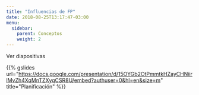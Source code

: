 ```yaml
---
title: "Influencias de FP"
date: 2018-08-25T13:17:47-03:00
menu:
  sidebar:
    parent: Conceptos
    weight: 2
---
```



Ver diapositivas

{{% gslides 
  url="https://docs.google.com/presentation/d/15OYGb2OtPmmtkHZayCHNiirlMvZh4XqMnTZXyqCSR8U/embed?authuser=0&hl=en&size=m" 
  title="Planificación"
%}}
